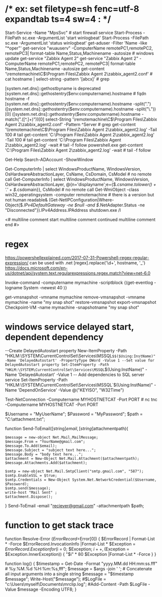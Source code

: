 # /* ex: set filetype=sh fenc=utf-8 expandtab ts=4 sw=4 : */

Start-Service -Name "MpsSvc" # start firewall service
Start-Process -FilePath sc.exe -ArgumentList 'start winlogbeat'
Start-Process -FilePath sc.exe -ArgumentList 'status winlogbeat'
get-aduser -Filter 'Name -like "*oper"'
get-service "wuauserv"       -ComputerName remotePC1,remotePC2, remotePC3| format-table Name,Status,Machinename -autosize # windows update
get-service "Zabbix Agent 2"
get-service "Zabbix Agent 2" -ComputerName remotePC1,remotePC2, remotePC3| format-table Name,Status,Machinename -autosize
get-content '\\remotemachine\C$\Program Files\Zabbix Agent 2\zabbix_agent2.conf' # cat
hostname | select-string -pattern '[abcx]' # grep

[system.net.dns]::gethostbyname is deprecated
[system.net.dns]::gethostentry($env:computername).hostname # fqdn hostname -f
[system.net.dns]::gethostentry($env:computername).hostname -split("\.")
([system.net.dns]::gethostentry($env:computername).hostname -split("\."))[0]
([system.net.dns]::gethostentry($env:computername).hostname -match("\.([^.]+)"))[0]
select-String '\\remotemachine\C$\Program Files\Zabbix Agent 2\zabbix_agent2.conf' -Pattern ^Server # grep
get-content '\\remotemachine\C$\Program Files\Zabbix Agent 2\zabbix_agent2.log' -Tail 100 # tail
get-content 'C:\Program Files\Zabbix Agent 2\zabbix_agent2.log' -Tail 100 # tail
get-content 'C:\Program Files\Zabbix Agent 2\zabbix_agent2.log' -wait # tail -f follow
powershell.exe get-content 'C:\Program Files\Zabbix Agent 2\zabbix_agent2.log' -wait # tail -f follow

Get-Help Search-ADAccount -ShowWindow

Get-ComputerInfo | select WindowsProductName, WindowsVersion, OsHardwareAbstractionLayer, CsName, CsDomain, CsModel # no remote call
Get-ComputerInfo | select WindowsProductName, WindowsVersion, OsHardwareAbstractionLayer, @{n='displayname';e={$_.csname.tolower() + '.' + $_.csdomain}}, CsModel # no remote call
Get-WmiObject -class win32_operatingsystem -computer remotemachine # there is a version but not human readable&
(Get-NetIPConfiguration|Where-Object{$_.IPv4DefaultGateway -ne $null -and $_.NetAdapter.Status -ne "Disconnected"}).IPv4Address.IPAddress
shutdown.exe /l

<# multiline comment start
multiline comment continued
multiline comment end #>

# regex
https://powershellexplained.com/2017-07-31-Powershell-regex-regular-expression/
can be used with .net
[regex].replace('\d+', hostname, '_')
https://docs.microsoft.com/en-us/dotnet/api/system.text.regularexpressions.regex.match?view=net-6.0


Invoke-command -computername mymachine -scriptblock {(get-eventlog -logname System -newest 40 )}

get-vmsnapshot      -vmname mymachine
remove-vmsnapshot   -vmname mymachine -name "my snap shot"
restore-vmsnapshot
export-vmsnapshot
Checkpoint-VM -name mymachine -snapshotname "my snap shot"


# windows service delayed start, dependent dependency
--Create DelayedAutostart property
New-ItemProperty -Path "HKLM:\SYSTEM\CurrentControlSet\Services\MSSQL`$$($Using:InstName)" -Name 'DelayedAutostart' -PropertyType DWord -Value 1
--Set value for DelayedAutostart property
Set-ItemProperty -Path "HKLM:\SYSTEM\CurrentControlSet\Services\MSSQL`$$($Using:InstName)" -Name 'DelayedAutostart' -Value 1
-- Add dependencies to SQL server service
Set-ItemProperty -Path "HKLM:\SYSTEM\CurrentControlSet\Services\MSSQL`$$($Using:InstName)" -Name 'DependOnService' -Value @("KEYISO", "W32Time")

Test-NetConnection -Computername MYHOSTNETCAT -Port PORT # nc
tnc                -Computername MYHOSTNETCAT -Port PORT


$Username = "MyUserName";
$Password = "MyPassword";
$path = "C:\attachment.txt";

function Send-ToEmail([string]$email, [string]$attachmentpath){

    $message = new-object Net.Mail.MailMessage;
    $message.From = "YourName@gmail.com";
    $message.To.Add($email);
    $message.Subject = "subject text here...";
    $message.Body = "body text here...";
    $attachment = New-Object Net.Mail.Attachment($attachmentpath);
    $message.Attachments.Add($attachment);

    $smtp = new-object Net.Mail.SmtpClient("smtp.gmail.com", "587");
    $smtp.EnableSSL = $true;
    $smtp.Credentials = New-Object System.Net.NetworkCredential($Username, $Password);
    $smtp.send($message);
    write-host "Mail Sent" ;
    $attachment.Dispose();
 }
Send-ToEmail  -email "reciever@gmail.com" -attachmentpath $path;

# function to get stack trace
function Resolve-Error ($ErrorRecord=$Error[0])
{
   $ErrorRecord | Format-List * -Force
   $ErrorRecord.InvocationInfo |Format-List *
   $Exception = $ErrorRecord.Exception
   for ($i = 0; $Exception; $i++, ($Exception = $Exception.InnerException))
   {   "$i" * 80
       $Exception |Format-List * -Force
   }
}

function log() {
  $timestamp = Get-Date -Format "yyyy.MM.dd HH:mm:ss.fff" # %y.%M.%d %H:%m:%s,fff";
  $message = $args -join ' ';  # Concatenate all input arguments into a single string
  $message = "$timestamp $message";
  Write-Host("$message");
  #$LogFile = "c:\Users\myself\Documents\mrclip.log";
  #Add-Content -Path $LogFile -Value $message -Encoding UTF8;
}
